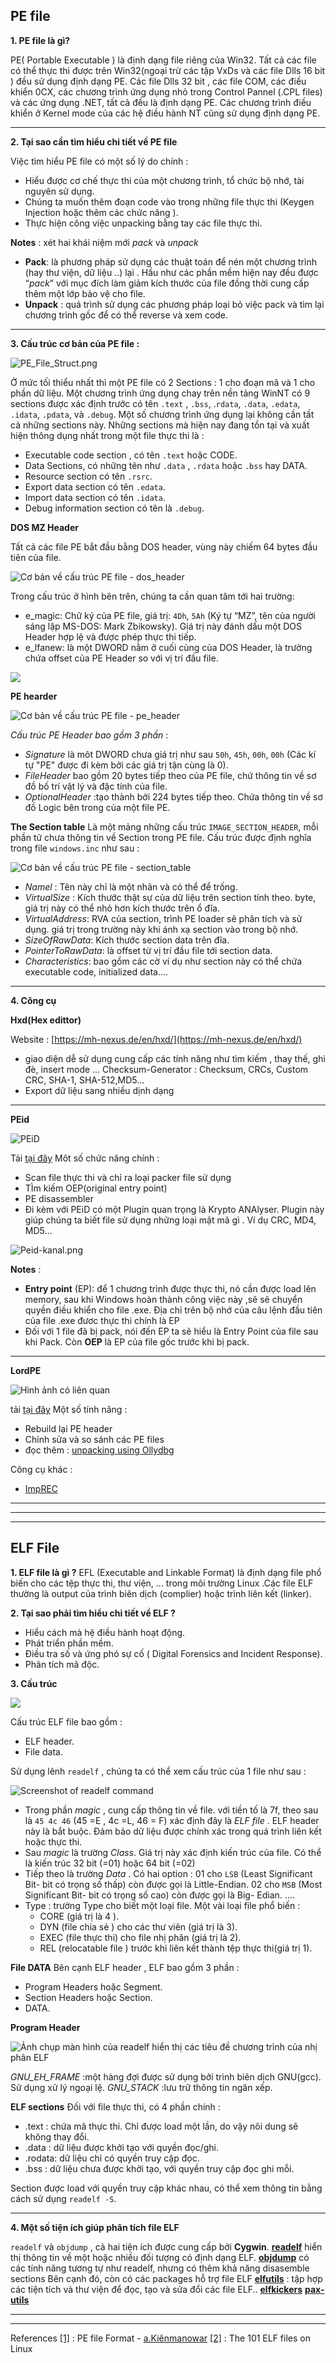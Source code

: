 ﻿

## **PE file**

**1. PE file là gì?**

PE( Portable Executable ) là định dạng file riêng của Win32. Tất cả các file có thể thực thi được trên Win32(ngoại trừ các tập VxDs và các file Dlls 16 bit ) đều sử dụng định dạng PE. Các file Dlls 32 bit , các file COM, các điều khiển 0CX, các chương trình ứng dụng nhỏ trong Control Pannel (.CPL files) và các ứng dụng .NET, tất cả đều là định dạng PE. Các chương trình điều khiển ở Kernel mode của các hệ điều hành NT cũng sử dụng định dạng PE.
___
**2. Tại sao cần tìm hiểu chi tiết về PE file**

Việc tìm hiểu PE file có một số  lý do chính :

 - Hiểu được cơ chế thực thi của một chương trình, tổ chức bộ nhớ, tài  
   nguyên sử dụng.
 - Chúng ta muốn thêm đoạn code  vào trong những file thực thi (Keygen
   Injection hoặc thêm các chức năng ).
 - Thực hiện công việc unpacking bằng tay  các file thực thi.

**Notes** : xét hai khái niệm mới *pack* và *unpack*

 - **Pack**:  là phương pháp sử dụng các thuật toán để nén một chương trình (hay thư viện, dữ liệu ..) lại . Hầu như các phần mềm hiện nay đều được “*pack*” với mục đích làm giảm kích thước của file đồng thời cung cấp thêm một lớp bảo vệ cho file.
 - **Unpack** : quá trình sử dụng các phương pháp loại bỏ việc pack và tìm lại chương trình gốc để có thể reverse và xem code.

 ___
 **3. **Cấu trúc cơ bản của PE file :****

![PE_File_Struct.png](https://phamcongit.files.wordpress.com/2017/07/pe_file_struct.png?w=840)

Ở mức tối thiểu nhất thì một PE file có 2 Sections : 1 cho đoạn mã và 1 cho phần dữ liệu. Một chương trình ứng dụng chay trên nền tảng WinNT  có 9 sections được xác định trước có tên `.text` , `.bss`, .`rdata`, `.data`, `.edata`, `.idata`, `.pdata`, và `.debug`. Một số chương trình ứng dụng lại không cần tất cả những sections này.
Những sections mà hiện nay đang tồn tại và xuất hiện thông dụng nhất trong một file thực thi là :

 - Executable code section , có tên `.text` hoặc CODE.
 - Data Sections, có những tên như `.data` , `.rdata` hoặc `.bss` hay DATA.
 - Resource section có tên `.rsrc`.
 - Export data section có tên `.edata`.
 - Import data section có tên `.idata`.
 - Debug information section có tên là `.debug`.

**DOS MZ Header**

Tất cả các file PE bắt đầu bằng DOS header, vùng này chiếm  64 bytes đầu tiên của file. 

![Cơ bản về cấu trúc PE file - dos_header](https://i0.wp.com/securitydaily.net/wp-content/uploads/2014/06/dos_header.png?fit=512%2C451&ssl=1)

Trong cấu trúc ở hình bên trên, chúng ta cần quan tâm tới hai trường:
-   e_magic: Chữ ký của PE file, giá trị: `4Dh`, `5Ah` (Ký tự “MZ”, tên của người sáng lập MS-DOS: Mark Zbikowsky). Giá trị này đánh dấu một DOS Header hợp lệ và được phép thực thi tiếp.
-   e_lfanew: là một DWORD nằm ở cuối cùng của DOS Header, là trường chứa offset của PE Header so với vị trí đầu file.

![](https://i.imgur.com/anBUJke.png)

**PE hearder** 

![Cơ bản về cấu trúc PE file - pe_header](https://i1.wp.com/securitydaily.net/wp-content/uploads/2014/06/pe_header.png?fit=501%2C106&ssl=1)


*Cấu trúc PE Header bao gồm 3 phần* :

 - *Signature* là môt DWORD chưa giá trị như sau `50h`, `45h`, `00h`, `00h` (Các  kí tự "PE" được đi kèm bởi các giá trị tận cùng là 0).
 - *FileHeader* bao gồm 20 bytes tiếp theo của PE file, chứ thông tin về
   sơ đồ bố trí vật lý và đặc tính của file.
 - *OptionalHeader* :tạo thành bởi 224 bytes tiếp theo. Chứa thông tin về
   sơ đồ Logic bên trong của một file PE.

**The Section table** 
Là một mảng những cấu trúc `IMAGE_SECTION_HEADER`, mỗi phần tử chưa thông tin về Section trong PE file. Cấu trúc được định nghĩa trong file `windows.inc` như sau :

![Cơ bản về cấu trúc PE file - section_table](https://i0.wp.com/securitydaily.net/wp-content/uploads/2014/06/section_table.png?fit=692%2C358&ssl=1)

 - *Namel* : Tên này chỉ là một nhãn và có thể để trống.
 - *VirtualSize* : Kích thước thật sự của dữ liệu trên section tính theo.
   byte, giá trị này có thể nhỏ hơn kích thước trên ổ đĩa.
 -  *VirtualAddress*: RVA của section, trình PE loader sẽ phân tích và sử dụng. giá trị trong trường này khi ánh xạ section vào trong bộ nhớ.
 -   *SizeOfRawData*: Kích thước section data trên đĩa.
 -   *PointerToRawData*: là offset từ vị trí đầu file tới section data.
 -   *Characteristics*: bao gồm các cờ ví dụ như section này có thể chứa executable code, initialized data....
___
**4. **Công cụ**** 

  **Hxd(Hex edittor)**

   Website : [https://mh-nexus.de/en/hxd/](https://mh-nexus.de/en/hxd/)

 - giao diện dễ sử dụng
cung cấp các tính năng như tìm kiếm , thay thế, ghi đè, insert mode ...
Checksum-Generator : Checksum, CRCs, Custom CRC, SHA-1, SHA-512,MD5...
 - Export dữ liệu sang nhiều dịnh dạng
---
**PEid**

![PEiD](https://taimienphi.vn/tmp/cf/soft1/33068/peid-1.jpg)

Tải [tại đây](https://www.softpedia.com/get/Programming/Packers-Crypters-Protectors/PEiD-updated.shtml) 
Môt số chức năng chính :

 - Scan file thực thi và chỉ ra loại packer file sử dụng
 - TÌm kiếm OEP(original entry point)
 - PE disassembler
 - Đi kèm với PEiD có một Plugin quan trọng là Krypto ANAlyser. Plugin
   này giúp chúng ta biết file sử dụng những loại mật mã gì . Ví dụ CRC,
   MD4, MD5…

![Peid-kanal.png](https://www.aldeid.com/w/images/e/e3/Peid-kanal.png)

**Notes** :

 - **Entry point** (EP): để 1 chương trình được thực thi, nó cần được load
   lên memory, sau khi Windows hoàn thành công việc này ,sẽ sẽ chuyển
   quyền điều khiển cho file .exe. Địa chỉ trên bộ nhớ của câu lệnh đầu
   tiên của file .exe đươc thực thi chính là EP
 - Đối với 1 file đã bị pack, nói đến EP ta sẽ hiểu là Entry Point của
   file sau khi Pack. Còn **OEP** là EP của file gốc trước khi bị pack.
___
**LordPE**

![Hình ảnh có liên quan](http://downloadbull.com/wp-content/uploads/2017/03/Portable-LordPE-1.31-Free-Download.jpg)

tải [tại đây](http://www.woodmann.com/collaborative/tools/images/Bin_LordPE_2010-6-29_3.9_LordPE_1.41_Deluxe_b.zip)
Một số tính năng :

 - Rebuild lại PE header  
 - Chỉnh sửa và so sánh các PE files
 - đọc thêm : [unpacking using Ollydbg](http://paulslaboratory.blogspot.com/2014/04/unpacking-using-ollydbg.html)

Công cụ khác :
 - [ImpREC](http://www.woodmann.com/collaborative/tools/images/Bin_ImpREC_2011-7-16_8.11_ImpREC_1.7e.rar)
_____________________
___
___

## ELF File

**1. **ELF file  là gì ?****
EFL (Executable and Linkable Format)  là định dạng file phổ biến cho các tệp thực thi, thư viện, ... trong môi trường Linux .Các file ELF thường là output của trình biên dịch (complier) hoặc trình liên kết (linker).

**2. Tại sao phải tìm hiểu chi tiết về ELF ?**

 - Hiểu cách mà hệ điều hành hoạt động.
 - Phát triển phần mềm.
 - Điều tra số và ứng phó sự cố  ( Digital Forensics and Incident
   Response).
 - Phân tích mã độc.

**3. Cấu trúc** 

![](https://upload.wikimedia.org/wikipedia/commons/thumb/7/77/Elf-layout--en.svg/260px-Elf-layout--en.svg.png)

Cấu trúc ELF file bao gồm :

 - ELF  header.
 - File data.

Sử dụng lênh `readelf` , chúng ta có thể xem cấu trúc của 1 file như sau : 

![Screenshot of readelf command](https://assets.linux-audit.com/wp-content/uploads/2015/08/elf-header-linux-binary.png)

 - Trong phần *magic* , cung cấp thông tin về file. với tiền tố là 7f,
   theo sau là `45 4c 46` (45 =E , 4c =L, 46 = F) xác định đây là *ELF
   file* . ELF header này là bắt buộc. Đảm bảo dữ liệu được chính xác
   trong quá trình liên kết hoặc thực thi.
 - Sau *magic*  là trường *Class*. Giá trị này xác định kiến trúc của file.
   Có thể là kiến trúc  32 bit (=01) hoặc 64 bit (=02)
 - Tiếp theo là trường *Data* . Có hai option : 01 cho `LSB` (Least
   Significant Bit- bit có trọng số thấp) còn được gọi là Little-Endian.
   02 cho `MSB` (Most Significant Bit- bit có trọng số cao) còn được gọi là
   Big- Edian.
....
 - Type : trường Type cho biết một loại file. Một vài loại file phổ biến :
    -   CORE (giá trị là 4 ).
   - DYN (file  chia sẻ ) cho các thư viên (giá trị là 3).
   - EXEC (file thực thi)  cho file nhị phân (giá trị là 2).
   - REL (relocatable file ) trước khi liên kết thành tệp thực thi(giá trị 1).

**File DATA**
Bên cạnh ELF header , ELF bao gồm 3 phần :

 - Program Headers hoặc Segment.
 - Section Headers hoặc Section.
 - DATA.

**Program Header** 

![Ảnh chụp màn hình của readelf hiển thị các tiêu đề chương trình của nhị phân ELF](https://assets.linux-audit.com/wp-content/uploads/2015/08/elf-program-headers-segments.png)

*GNU_EH_FRAME* :một hàng đợi được sử dụng bởi trình biên dịch GNU(gcc). Sử dụng xử lý ngoại lệ. 
*GNU_STACK*  :lưu trữ thông tin ngăn xếp. 

**ELF sections** 
Đối với file thực thi, có 4 phần chính :
 - .text : chứa mã thực thi. Chỉ được load một lần, do vậy nôi dung sẽ
   không thay đổi.
 - .data : dữ liệu được khởi tạo với quyền đọc/ghi.
 - .rodata: dữ liệu chỉ có quyền truy cập đọc.
 - .bss : dữ liệu chưa được khởi tạo, với quyền truy cập đọc ghi mỗi.
 
 Section được load với quyền truy cập khác nhau, có thể xem thông tin bằng cách sử dụng `readelf -S`.
 ___
**4. Một số tiện ích giúp phân tích file ELF**

`readelf` và `objdump` , cả hai tiện ích được cung cấp bởi **Cygwin**.
**[readelf](https://sourceware.org/binutils/docs/binutils/readelf.html)** hiển thị thông tin về một hoặc nhiều đối tượng có định dạng ELF.
**[objdump](https://linux.die.net/man/1/objdump)** có các tính năng tương tự như readelf, nhưng có thêm khả năng disasemble sections
Bên cạnh đó, còn có các packages hỗ trợ file ELF
**[elfutils](https://sourceware.org/elfutils/)** : tập hợp các tiện tích và thư viện để đọc, tạo và sửa đổi các file ELF..
**[elfkickers](https://github.com/BR903/ELFkickers)**
**[pax-utils](https://github.com/gentoo/pax-utils)**

---
---
References
[\[1\]](https://kienmanowar.wordpress.com/category/my-tutorials/pe-tutorials/) : PE file Format - [a.Kiênmanowar](https://kienmanowar.wordpress.com/)
[\[2\]](https://github.com/gentoo/pax-utils) : The 101 ELF files on Linux 

